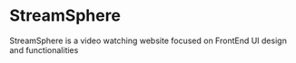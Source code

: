 # StreamSphere
StreamSphere is a video watching website focused on FrontEnd UI design and functionalities
